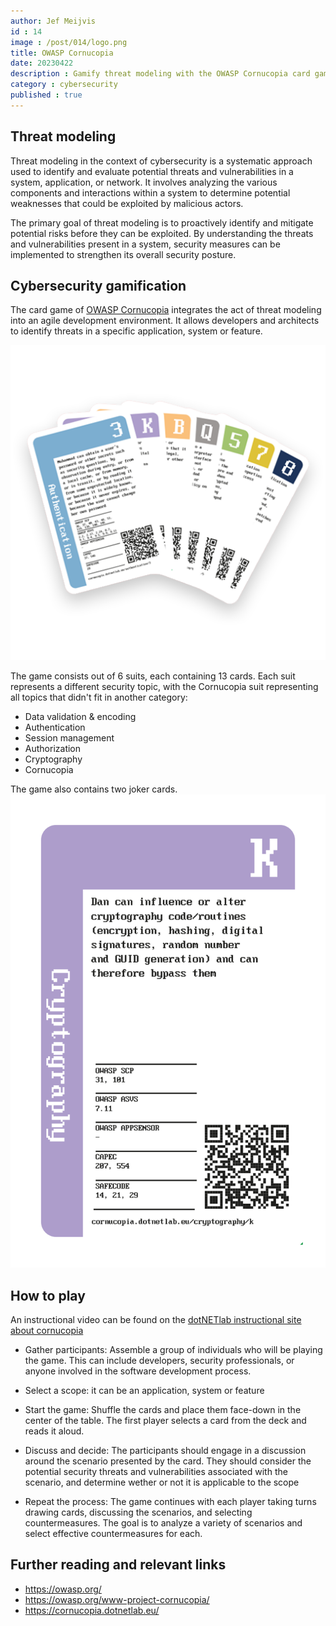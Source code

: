 ```yaml
---
author: Jef Meijvis
id : 14
image : /post/014/logo.png
title: OWASP Cornucopia
date: 20230422
description : Gamify threat modeling with the OWASP Cornucopia card game.
category : cybersecurity
published : true
---
```


## Threat modeling
Threat modeling in the context of cybersecurity is a systematic approach used to identify and evaluate potential threats and vulnerabilities in a system, application, or network. It involves analyzing the various components and interactions within a system to determine potential weaknesses that could be exploited by malicious actors.

The primary goal of threat modeling is to proactively identify and mitigate potential risks before they can be exploited. By understanding the threats and vulnerabilities present in a system, security measures can be implemented to strengthen its overall security posture.

## Cybersecurity gamification
The card game of [OWASP Cornucopia](https://owasp.org/www-project-cornucopia/) integrates the act of threat modeling into an agile development environment. It allows developers and architects to identify threats in a specific application, system or feature.  

![OWASP Cornucopia example cards [medium]](images/logo.png)

The game consists out of 6 suits, each containing 13 cards. 
Each suit represents a different security topic, with the Cornucopia suit representing all topics that didn't fit in another category:

- Data validation & encoding
- Authentication
- Session management
- Authorization
- Cryptography
- Cornucopia

The game also contains two joker cards.
![Example cryptography card [small]](images/example-card.png)

## How to play

An instructional video can be found on the [dotNETlab instructional site about cornucopia](https://cornucopia.dotnetlab.eu/how-to-play)

- Gather participants: Assemble a group of individuals who will be playing the game. This can include developers, security professionals, or anyone involved in the software development process.

- Select a scope: it can be an application, system or feature

- Start the game: Shuffle the cards and place them face-down in the center of the table. The first player selects a card from the deck and reads it aloud.

- Discuss and decide: The participants should engage in a discussion around the scenario presented by the card. They should consider the potential security threats and vulnerabilities associated with the scenario, and determine wether or not it is applicable to the scope

- Repeat the process: The game continues with each player taking turns drawing cards, discussing the scenarios, and selecting countermeasures. The goal is to analyze a variety of scenarios and select effective countermeasures for each.

## Further reading and relevant links
- https://owasp.org/
- https://owasp.org/www-project-cornucopia/
- https://cornucopia.dotnetlab.eu/